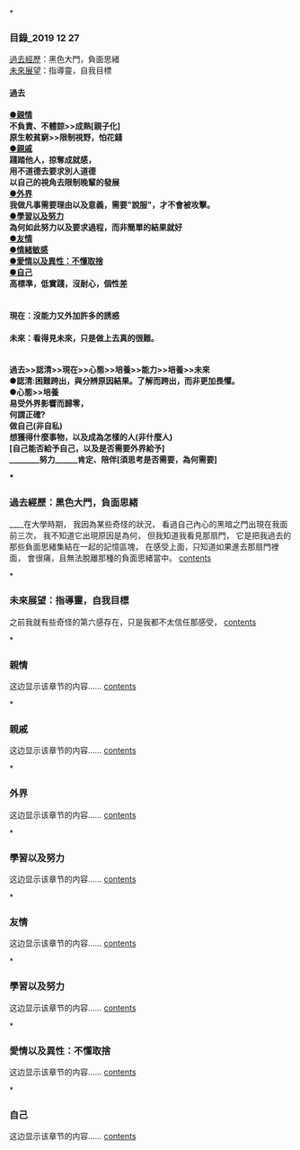 <a id="contents">*</a>
<h3>目錄_2019 12 27</h3>
<a href="#C1">過去經歷</a>：黑色大門，負面思緒<BR>
<a href="#C2">未來展望</a>：指導靈，自我目標<BR>
<h4>過去<h4>
<a href="#C3">●親情</a><BR>
不負責、不體諒>>成熟[親子化]<BR>
原生較貧窮>>限制視野，怕花錢<BR>
<a href="#C4">●親戚</a><BR>
踐踏他人，掠奪成就感，<BR>
用不道德去要求別人道德<BR>
以自己的視角去限制晚輩的發展<BR>
<a href="#C5">●外界</a><BR>
我做凡事需要理由以及意義，需要"說服"，才不會被攻擊。<BR>
<a href="#C6">●學習以及努力</a><BR>
為何如此努力以及要求過程，而非簡單的結果就好<BR>
<a href="#C7">●友情</a><BR>
<a href="#C8">●情緒敏感</a><BR>
<a href="#C9">●愛情以及異性：不懂取捨</a><BR>
<a href="#C10">●自己</a><BR>
高標準，低實踐，沒耐心，個性差<BR>
<BR>



<h4>現在：沒能力又外加許多的誘惑<h4>

<h4>未來：看得見未來，只是做上去真的很難。<h4>
<BR>
過去>>認清>>現在>>心態>>培養>>能力>>培養>>未來<BR>
●認清:困難跨出，與分辨原因結果。了解而跨出，而非更加畏懼。
<BR>
●心態>>培養<BR>
易受外界影響而歸零，<BR>
何謂正確?<BR>
做自己(非自私)<BR>
想獲得什麼事物，以及成為怎樣的人(非什麼人)<BR>
[自己能否給予自己，以及是否需要外界給予]<BR>
________努力______肯定、陪伴[須思考是否需要，為何需要]<BR>

<a id="C1"></a>*
<h3>過去經歷：黑色大門，負面思緒</h3>
____在大學時期，
我因為某些奇怪的狀況，
看過自己內心的黑暗之門出現在我面前三次，
我不知道它出現原因是為何，
但我知道我看見那扇門，
它是把我過去的那些負面思緒集結在一起的記憶區塊，
在感受上面，只知道如果進去那扇門裡面，
會很痛，且無法脫離那種的負面思緒當中。
<a href="#contents">contents</a><BR>

<a id="C2"></a>*
<h3>未來展望：指導靈，自我目標</h3>
之前我就有些奇怪的第六感存在，只是我都不太信任那感受，
<a href="#contents">contents</a><BR>



<a id="C3"></a>*
<h3>親情</h3>
这边显示该章节的内容……
<a href="#contents">contents</a><BR>

<a id="C4"></a>*
<h3>親戚</h3>
这边显示该章节的内容……
<a href="#contents">contents</a><BR>

<a id="C5"></a>*
<h3>外界</h3>
这边显示该章节的内容……
<a href="#contents">contents</a><BR>

<a id="C6"></a>*
<h3>學習以及努力</h3>
这边显示该章节的内容……
<a href="#contents">contents</a><BR>

<a id="C7"></a>*
<h3>友情</h3>
这边显示该章节的内容……
<a href="#contents">contents</a><BR>

<a id="C8"></a>*
<h3>學習以及努力</h3>
这边显示该章节的内容……
<a href="#contents">contents</a><BR>

<a id="C9"></a>*
<h3>愛情以及異性：不懂取捨</h3>
这边显示该章节的内容……
<a href="#contents">contents</a><BR>

<a id="C10"></a>*
<h3>自己</h3>
这边显示该章节的内容……
<a href="#contents">contents</a><BR>